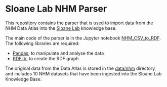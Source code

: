 # Sloane Lab NHM Parser

This repository contains the parser that is used to import data from the NHM Data Atlas into the [Sloane Lab](http://sloanelab.org/) knowledge base.

The main code of the parser is in the Jupyter notebook [NHM_CSV_to_RDF](https://github.com/sloanelab-org/nhm-parser/blob/main/NHM_CSV_to_RDF.ipynb). The following libraries are required:

* [Pandas](https://pandas.pydata.org/), to manipulate and analyse the data
* [RDFlib](http://rdflib.readthedocs.io), to create the RDF graph

The original data from the Data Atlas is stored in the [data/nhm](https://github.com/sloanelab-org/nhm-parser/tree/main/data/nhm) directory, and includes 10 NHM datasets that have been ingested into the Sloane Lab Knowledge Base.
